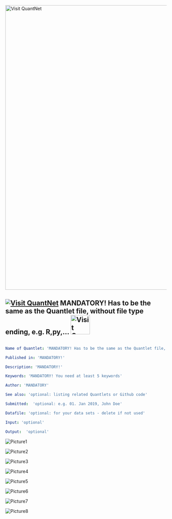 [<img src="https://github.com/QuantLet/Styleguide-and-FAQ/blob/master/pictures/banner.png" width="888" alt="Visit QuantNet">](http://quantlet.de/)

## [<img src="https://github.com/QuantLet/Styleguide-and-FAQ/blob/master/pictures/qloqo.png" alt="Visit QuantNet">](http://quantlet.de/) **MANDATORY! Has to be the same as the Quantlet file, without file type ending, e.g. R,py,...** [<img src="https://github.com/QuantLet/Styleguide-and-FAQ/blob/master/pictures/QN2.png" width="60" alt="Visit QuantNet 2.0">](http://quantlet.de/)

```yaml

Name of Quantlet: 'MANDATORY! Has to be the same as the Quantlet file, without file type ending, e.g. R,py,...'

Published in: 'MANDATORY!'

Description: 'MANDATORY!'

Keywords: 'MANDATORY! You need at least 5 keywords' 

Author: 'MANDATORY'

See also: 'optional: listing related Quantlets or Github code'

Submitted:  'optional: e.g. 01. Jan 2019, John Doe'

Datafile: 'optional: for your data sets - delete if not used'

Input: 'optional'

Output:  'optional'

```

![Picture1](Scenario_1_Data.png)

![Picture2](Scenario_1_UMAP.png)

![Picture3](Scenario_2_Data.png)

![Picture4](Scenario_2_UMAP.png)

![Picture5](Scenario_3_Data.png)

![Picture6](Scenario_3_UMAP.png)

![Picture7](Scenario_4_Data.png)

![Picture8](Scenario_4_UMAP.png)